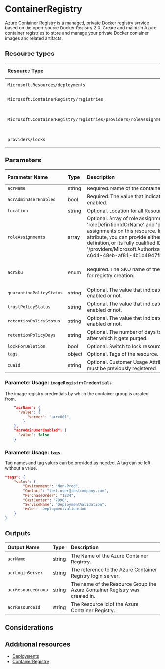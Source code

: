 # ContainerRegistry

Azure Container Registry is a managed, private Docker registry service based on the open-source Docker Registry 2.0. Create and maintain Azure container registries to store and manage your private Docker container images and related artifacts.

## Resource types

| Resource Type | Api Version |
| :-- | :-- |
| `Microsoft.Resources/deployments` | 2020-06-01 |
| `Microsoft.ContainerRegistry/registries` | 2019-05-01 |
| `Microsoft.ContainerRegistry/registries/providers/roleAssignments` | 2020-04-01-preview |
| `providers/locks` | 2016-09-01 |

## Parameters

| Parameter Name | Type | Description | DefaultValue | Allowed Values |
| :-- | :-- | :-- | :-- | :-- |
| `acrName` | string | Required. Name of the container registry. |  |  |
| `acrAdminUserEnabled` | bool | Required. The value that indicates whether the admin user is enabled. | false | true false |
| `location` | string | Optional. Location for all Resources. | [resourceGroup().location] |  |
| `roleAssignments` | array | Optional. Array of role assignment objects that contain the 'roleDefinitionIdOrName' and 'principalId' to define RBAC role assignments on this resource. In the roleDefinitionIdOrName attribute, you can provide either the display name of the role definition, or its fully qualified ID in the following format: '/providers/Microsoft.Authorization/roleDefinitions/c2f4ef07-c644-48eb-af81-4b1b4947fb11' | System.Object[] |  |
| `acrSku` | enum | Required. The SKU name of the container registry. Required for registry creation. | Basic |  Classic, Basic, Standard, Premium |
| `quarantinePolicyStatus` | string | Optional. The value that indicates whether the policy is enabled or not. |  | Enabled, Disabled |
| `trustPolicyStatus` | string | Optional. The value that indicates whether the policy is enabled or not. |  | Enabled, Disabled |
| `retentionPolicyStatus` | string | Optional. The value that indicates whether the policy is enabled or not.|  | Enabled, Disabled |
| `retentionPolicyDays` | string | Optional. The number of days to retain an untagged manifest after which it gets purged. |  |  |
| `lockForDeletion` | bool | Optional. Switch to lock resource from deletion. | False |  |
| `tags` | object | Optional. Tags of the resource. |  |  |
| `cuaId` | string | Optional. Customer Usage Attribution id (GUID). This GUID must be previously registered |  |  |

### Parameter Usage: `imageRegistryCredentials`

The image registry credentials by which the container group is created from.

```json
    "acrName": {
      "value": {
          "server": "acrx001",
        }
    },
    "acrAdminUserEnabled": {
      "value": false
    }
```

### Parameter Usage: `tags`

Tag names and tag values can be provided as needed. A tag can be left without a value.

```json
"tags": {
    "value": {
        "Environment": "Non-Prod",
        "Contact": "test.user@testcompany.com",
        "PurchaseOrder": "1234",
        "CostCenter": "7890",
        "ServiceName": "DeploymentValidation",
        "Role": "DeploymentValidation"
    }
}
```

## Outputs

| Output Name | Type | Description |
| :-- | :-- | :-- |
| `acrName` | string | The Name of the Azure Container Registry. |
| `acrLoginServer` | string | The reference to the Azure Container Registry login server. |
| `acrResourceGroup` | string | The name of the Resource Group the Azure Container Registry was created in. |
| `acrResourceId` | string | The Resource Id of the Azure Container Registry. |

## Considerations

## Additional resources

- [Deployments](https://docs.microsoft.com/en-us/azure/templates/Microsoft.Resources/2018-02-01/deployments)
- [ContainerRegistry](https://docs.microsoft.com/en-us/azure/templates/microsoft.containerregistry/2019-05-01/registries)
